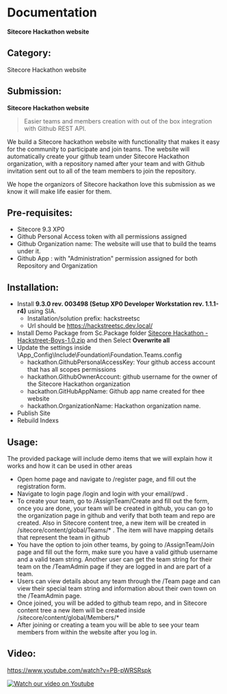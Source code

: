# Documentation

**Sitecore Hackathon website**

## Category:
Sitecore Hackathon website

## Submission:
**Sitecore Hackathon website** 
> Easier teams and members creation with out of the box integration with Github REST API.

We build a Sitecore hackathon website with functionality that makes it easy for the community to participate and join teams. The website will automatically create your github team under Sitecore Hackathon organization, with a repository named after your team and with Github invitation sent out to all of the team members to join the repository.

We hope the organizors of Sitecore hackathon love this submission as we know it will make life easier for them.

## Pre-requisites:

- Sitecore 9.3 XP0
- Github Personal Access token with all permissions assigned
- Github Organization name: The website will use that to build the teams under it.
- Github App : with "Administration" permission assigned for both Repository and Organization

## Installation:

- Install **9.3.0 rev. 003498 (Setup XP0 Developer Workstation rev. 1.1.1-r4)** using SIA.
  - Installation/solution prefix: hackstreetsc
  - Url should be https://hackstreetsc.dev.local/
- Install Demo Package from Sc.Package folder [Sitecore Hackathon - Hackstreet-Boys-1.0.zip](https://github.com/Sitecore-Hackathon/2020-Hackstreet-Boys/raw/master/sc.package/Sitecore%20Hackathon%20-%20Hackstreet-Boys-1.0.zip " Sitecore Hackathon - Hackstreet-Boys-1.0.zip")  and then Select **Overwrite all**
- Update the settings inside \App_Config\Include\Foundation\Foundation.Teams.config
  - hackathon.GithubPersonalAccessKey: Your github access account that has all scopes permissions
  - hackathon.GithubOwnerAccount: github username for the owner of the Sitecore Hackathon organization
  - hackathon.GitHubAppName: Github app name created for thee website
  - hackathon.OrganizationName: Hackathon organization name.
- Publish Site
- Rebuild Indexs

## Usage:

The provided package will include demo items that we will explain how it works and how it can be used in other areas

-  Open home page and navigate to /register page, and fill out the registration form.
-  Navigate to login page /login and login with your email/pwd .
-  To create your team, go to /AssignTeam/Create and fill out the form, once you are done, your team will be created in github, you can go to the organization page in github and verify that both team and repo are created. Also in Sitecore content tree, a new item will be created in /sitecore/content/global/Teams/* . The item will have mapping details that represent the team in github
-  You have the option to join other teams, by going to /AssignTeam/Join page and fill out the form, make sure you have a valid github username and a valid team string. Another user can get the team string for their team on the /TeamAdmin page if they are logged in and are part of a team. 
- Users can view details about any team through the /Team page and can view their special team string and information about their own town on the /TeamAdmin page. 
- Once joined, you will be added to github team repo, and in Sitecore content tree a new item will be created inside /sitecore/content/global/Members/*
- After joining or creating a team you will be able to see your team members from within the website after you log in.

## Video:

https://www.youtube.com/watch?v=PB-pWRSRspk

[![Watch our video on Youtube](https://img.youtube.com/vi/PB-pWRSRspk/0.jpg)](https://www.youtube.com/watch?v=PB-pWRSRspk)

